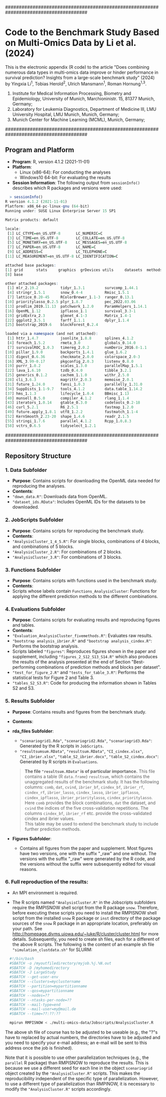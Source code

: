 ######################################################################################

# Code to the Benchmark Study Based on Multi-Omics Data by Li et al. (2024)

This is the electronic appendix (R code) to the article "Does combining numerous data types in multi-omics data improve or hinder performance in survival prediction? Insights from a large-scale benchmark study" (2024) by Yingxia Li<sup>1</sup>, Tobias Herold<sup>2</sup>, Ulrich Mansmann<sup>1</sup>, Roman Hornung<sup>1,3</sup>.

1. Institute for Medical Information Processing, Biometry and Epidemiology, University of Munich, Marchioninistr. 15, 81377 Munich, Germany;
2. Laboratory for Leukemia Diagnostics, Department of Medicine III, LMU University Hospital, LMU Munich, Munich, Germany;
3. Munich Center for Machine Learning (MCML), Munich, Germany;

######################################################################################

## Program and Platform

- **Program**: R, version 4.1.2 (2021-11-01)
- **Platform**: 
  - Linux (x86-64): For conducting the analyses
  - Windows10 64-bit: For evaluating the results
- **Session Information**: The following output from `sessionInfo()` describes which R packages and versions were used:
  
```R
  > sessionInfo()
R version 4.1.2 (2021-11-01)
Platform: x86_64-pc-linux-gnu (64-bit)
Running under: SUSE Linux Enterprise Server 15 SP1

Matrix products: default

locale:
 [1] LC_CTYPE=en_US.UTF-8       LC_NUMERIC=C
 [3] LC_TIME=en_US.UTF-8        LC_COLLATE=en_US.UTF-8
 [5] LC_MONETARY=en_US.UTF-8    LC_MESSAGES=en_US.UTF-8
 [7] LC_PAPER=en_US.UTF-8       LC_NAME=C
 [9] LC_ADDRESS=C               LC_TELEPHONE=C
[11] LC_MEASUREMENT=en_US.UTF-8 LC_IDENTIFICATION=C

attached base packages:                                                                                                                                
[1] grid      stats     graphics  grDevices utils     datasets  methods
[8] base

other attached packages:
 [1] mlr_2.19.2          tidyr_1.3.1         survcomp_1.44.1
 [4] stringr_1.5.1       snow_0.4-4          Rmisc_1.5.1
 [7] lattice_0.20-45     RColorBrewer_1.1-3  ranger_0.13.1
[10] prioritylasso_0.2.5 plyr_1.8.7          pec_2022.03.06
[13] prodlim_2019.11.13  patchwork_1.2.0     ParamHelpers_1.14.1
[16] OpenML_1.12         ipflasso_1.1        survival_3.3-1
[19] gridExtra_2.3       glmnet_4.1-3        Matrix_1.4-1
[22] ggplot2_3.5.1       farff_1.1.1         dplyr_1.1.4
[25] bootstrap_2019.6    blockForest_0.2.4

loaded via a namespace (and not attached):                                                                 
 [1] httr_1.4.7          jsonlite_1.8.8      splines_4.1.2
 [4] foreach_1.5.2       rmeta_3.0           globals_0.14.0
 [7] survivalROC_1.0.3   timereg_2.0.2       numDeriv_2016.8-1.1
[10] pillar_1.9.0        backports_1.4.1     glue_1.6.2
[13] digest_0.6.36       checkmate_2.0.0     colorspace_2.0-3
[16] XML_3.99-0.17       pkgconfig_2.0.3     listenv_0.8.0
[19] purrr_1.0.2         scales_1.3.0        parallelMap_1.5.1
[22] lava_1.6.10         tzdb_0.4.0          tibble_3.2.1
[25] generics_0.1.2      cachem_1.1.0        withr_2.5.0
[28] cli_3.6.3           magrittr_2.0.3      memoise_2.0.1
[31] future_1.24.0       fansi_1.0.3         parallelly_1.31.0
[34] SuppDists_1.1-9.7   tools_4.1.2         data.table_1.14.2
[37] hms_1.1.3           lifecycle_1.0.4     BBmisc_1.13
[40] munsell_0.5.0       compiler_4.1.2      rlang_1.1.4
[43] iterators_1.0.14    gtable_0.3.0        codetools_0.2-18
[46] curl_5.2.1          R6_2.5.1            fastmap_1.2.0
[49] future.apply_1.8.1  utf8_1.2.2          fastmatch_1.1-4
[52] KernSmooth_2.23-20  shape_1.4.6         readr_2.1.5
[55] stringi_1.7.6       parallel_4.1.2      Rcpp_1.0.8.3
[58] vctrs_0.6.5         tidyselect_1.2.1
```

######################################################################################

## Repository Structure

### 1. Data Subfolder

- **Purpose**: Contains scripts for downloading the OpenML data needed for reproducing the analyses.
- **Contents**:
- `"down_data.R"`: Downloads data from OpenML.
- `"dataset_ids.RData"`: Includes OpenML IDs for the datasets to be downloaded.

### 2. JobScripts Subfolder

- **Purpose**: Contains scripts for reproducing the benchmark study.
- **Contents**:
- `"AnalysisCluster_1_4_5.R"`: For single blocks, combinations of 4 blocks, and combinations of 5 blocks.
- `"AnalysisCluster_2.R"`: For combinations of 2 blocks.
- `"AnalysisCluster_3.R"`: For combinations of 3 blocks.

### 3. Functions Subfolder
 
- **Purpose**: Contains scripts with functions used in the benchmark study.
- **Contents**:
- Scripts whose labels contain `Functions_AnalysisCluster`: Functions for applying the different prediction methods to the different combinations.

### 4. Evaluations Subfolder
 
- **Purpose**: Contains scripts for evaluating results and reproducing figures and tables.
- **Contents**:
- `"Evaluation_AnalysisCluster_fivemethods.R"`: Evaluates raw results.
- `"bootstrap analysis_ibrier.R"` and `"bootstrap analysis_cindex.R"`: Performs the bootstrap analysis.
- Scripts labeled `"figures"`: Reproduces figures shown in the paper and supplement, including `"figures_2_S12_S13_S14.R"` which also produces the results of the analysis presented at the end of Section "Best-performing combinations of prediction methods and blocks per dataset".
- `"test_for_figure_2.R"` and `"tests_for_table_3.R"`: Performs the statistical tests for Figure 2 and Table 3.
- `"tables_S2_S3.R"`: Code for producing the information shown in Tables S2 and S3.

### 5. Results Subfolder
 
- **Purpose**: Contains results and figures from the benchmark study.
- **Contents**:
- **rda_files Subfolder**:
  - `"scenariogrid1.Rda"`, `"scenariogrid2.Rda"`, `"scenariogrid3.Rda"`: Generated by the R scripts in `JobScripts`.
  - `"resultsumsum.RData"`, `"resultsum.RData"`, `"CI_cindex.xlsx"`, `"CI_ibrier.xlsx"`, `"table_S2_ibrier.docx"`, `"table_S2_cindex.docx"`: Generated by R scripts in `Evaluations`.
  
  > **The file `"resultsum.RData"` is of particular importance.** This file contains a table (R `data.frame`) `resultsum`, which contains the unaggregated results of the benchmark study. It has the following columns: `comb`, `dat`, `cvind`, `ibrier_bf`, `cindex_bf`, `ibrier_rf`, `cindex_rf`, `ibrier_lasso`, `cindex_lasso`, `ibrier_ipflasso`, `cindex_ipflasso`, `ibrier_prioritylasso`, `cindex_prioritylasso`. Here `comb` provides the block combinations, `dat` the dataset, and `cvind` the indices of the five cross-validation repetitions. The columns `cindex_bf`, `ibrier_rf` etc. provide the cross-validated cindex and ibrier values.<br>
  > This table may be used to extend the benchmark study to include further prediction methods.
  
- **Figures Subfolder**:
  - Contains all figures from the paper and supplement. Most figures have two versions, one with the suffix "_raw" and one without. The versions with the suffix "_raw" were generated by the R code, and the versions without the suffix were subsequently edited for visual reasons.

### 6. Full reproduction of the results:

- An MPI environment is required.

- The R scripts named `"AnalysisCluster.R"` in the Jobscripts subfolders require the 
  RMPISNOW shell script from the R package `snow`.
  Therefore, before executing these scripts you need to install the RMPISNOW shell script 
  from the installed `snow` R package or `inst` directory of the package sources
  of the `snow` R package in an appropriate location, preferably
  on your path. 
  See http://homepage.divms.uiowa.edu/~luke/R/cluster/cluster.html for more details.
  Subsequently, you need to create sh files, each for a different of the
  above R scripts. The following is the content of an example sh file `"simulation_clustdata.sh"` for SLURM:

```bash
  #!/bin/bash
  #SBATCH -o /myoutfiledirectory/myjob.%j.%N.out
  #SBATCH -D /myhomedirectory
  #SBATCH -J LargeStudy
  #SBATCH --get-user-env 
  #SBATCH --clusters=myclustername
  #SBATCH --partition=mypartitionname
  #SBATCH --qos=mypartitionname
  #SBATCH --nodes=??
  #SBATCH --ntasks-per-node=??
  #SBATCH --mail-type=end
  #SBATCH --mail-user=my@mail.de
  #SBATCH --time=??:??:??

  mpirun RMPISNOW < ./multi-omics-data/Jobscripts/AnalysisCluster.R
```

  The above sh file of course has to be adjusted to be useable (e.g., the "?"s have
  to replaced by actual numbers, the directories have to be adjusted and
  you need to specify your e-mail address; an e-mail will be sent to this address
  once the job is finished).
  
  Note that it is possible to use other parallelization techniques (e.g., the `parallel` R package) than RMPISNOW to reproduce the results. This is because we use a different seed for each line in the object `scenariogrid` object created by the `"AnalysisCluster.R"` scripts. This makes the reproducibility independent of the specific type of parallelization. However, to use a different type of parallelization than RMPINOW, it is necessary to modify the `"AnalysisCluster.R"` scripts accordingly.
